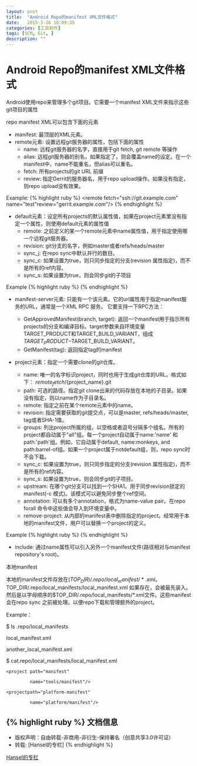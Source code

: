 ```yaml
---
layout: post
title:  "Android Repo的manifest XML文件格式"
date:   2015-3-26 10:09:35
categories: [工具软件]
tags: [SCM, Git, ]
description: ""
---
```


# Android Repo的manifest XML文件格式

Android使用repo来管理多个git项目。它需要一个manifest  XML文件来指示这些git项目的属性

repo manifest XML可以包含下面的元素

+ manifest: 最顶层的XML元素。
+ remote元素: 设置远程git服务器的属性，包括下面的属性
	* name: 远程git服务器的名字，直接用于git fetch, git remote 等操作
	* alias: 远程git服务器的别名，如果指定了，则会覆盖name的设定。在一个manifest中，name不能重名，但alias可以重名。
	* fetch: 所有projects的git URL 前缀
	* review: 指定Gerrit的服务器名，用于repo upload操作。如果没有指定，则repo upload没有效果。

Example:
{% highlight ruby %}
<remote fetch="ssh://git.example.com" name="test"review="gerrit.example.com"/>
{% endhighlight %}

+ default元素：设定所有projects的默认属性值，如果在project元素里没有指定一个属性，则使用default元素的属性值
	* remote: 之前定义的某一个remote元素中name属性值，用于指定使用哪一个远程git服务器。
	* revision: git分支的名字，例如master或者refs/heads/master
	* sync_j: 在repo sync中默认并行的数目。
	* sync_c: 如果设置为true，则只同步指定的分支(revision 属性指定)，而不是所有的ref内容。
	* sync_s: 如果设置为true，则会同步git的子项目

Example
{% highlight ruby %}
<default remote="main" revision="platform/main"/>
{% endhighlight %}

+ manifest-server元素: 只能有一个该元素。它的url属性用于指定manifest服务的URL，通常是一个XML RPC 服务。
它要支持一下RPC方法：
	* GetApprovedManifest(branch, target): 返回一个manifest用于指示所有projects的分支和编译目标。target参数来自环境变量TARGET_PRODUCT和TARGET_BUILD_VARIANT，组成$TARGET_PRODUCT-$TARGET_BUILD_VARIANT。
	* GetManifest(tag):  返回指定tag的manifest

+ project元素：指定一个需要clone的git仓库。
	* name: 唯一的名字标识project，同时也用于生成git仓库的URL。格式如下：
            ${remote_fetch}/${project_name}.git
	* path: 可选的路径。指定git clone出来的代码存放在本地的子目录。如果没有指定，则以name作为子目录名。
	* remote: 指定之前在某个remote元素中的name。
	* revision: 指定需要获取的git提交点，可以是master, refs/heads/master, tag或者SHA-1值。
	* groups: 列出project所属的组，以空格或者逗号分隔多个组名。所有的project都自动属于"all"组。每一个project自动属于name:'name' 和path:'path'组。例如<project name="monkeys" path="barrel-of"/>，它自动属于default, name:monkeys, and path:barrel-of组。如果一个project属于notdefault组，则，repo sync时不会下载。
	* sync_c: 如果设置为true，则只同步指定的分支(revision 属性指定)，而不是所有的ref内容。
	* sync_s: 如果设置为true，则会同步git的子项目。
	* upstream: 在哪个git分支可以找到一个SHA1。用于同步revision锁定的manifest(-c 模式)。该模式可以避免同步整个ref空间。
	* annotation: 可以有多个annotation，格式为name-value pair。在repo forall 命令中这些值会导入到环境变量中。
	* remove-project: 从内部的manifest表中删除指定的project。经常用于本地的manifest文件，用户可以替换一个project的定义。

Example
{% highlight ruby %}
<project groups="aosp" path="device/driver/armv7" revision="600aab270ce712b62b268055737cabcded59bf04"/>
{% endhighlight %}

+ include: 通过name属性可以引入另外一个manifest文件(路径相对与manifest repository's root)。

本地manifest

本地的manifest文件存放在$(TOP_DIR)/.repo/local_manifest/*.xml。$TOP_DIR/.repo/local_manifests/local_manifest.xml
如果存在，会被最先装入。然后是以字母顺序的$TOP_DIR/.repo/local_manifests/*.xml文件。这些manifest会在repo sync
之前被处理。以便repo下载和管理额外的project。

 

Example：

  $ ls .repo/local_manifests

  local_manifest.xml

  another_local_manifest.xml

 

  $ cat.repo/local_manifests/local_manifest.xml

  <?xml version="1.0"encoding="UTF-8"?>

  <manifest>

    <project path="manifest"

             name="tools/manifest"/>

    <projectpath="platform-manifest"

             name="platform/manifest"/>

  </manifest>





{% highlight ruby %}
文档信息
--------------
* 版权声明：自由转载-非商用-非衍生-保持署名（创意共享3.0许可证）
* 转载: [Hansel的专栏]
{% endhighlight %}


[Hansel的专栏](http://blog.csdn.net/hansel/article/details/9798189)

[jekyll]:      http://jekyllrb.com
[jekyll-gh]:   https://github.com/jekyll/jekyll
[jekyll-help]: https://github.com/jekyll/jekyll-help
